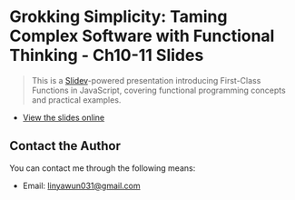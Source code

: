 # Grokking Simplicity: Taming Complex Software with Functional Thinking - Ch10-11 Slides

> This is a [Slidev](https://github.com/slidevjs/slidev)-powered presentation introducing First-Class Functions in JavaScript, covering functional programming concepts and practical examples.

- [View the slides online](https://functional-programming-ch10-11.vercel.app)

## Contact the Author

You can contact me through the following means:

- Email: linyawun031@gmail.com
